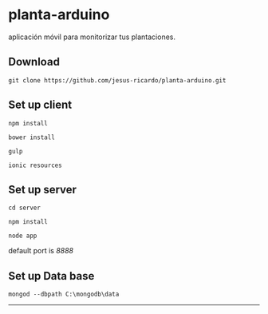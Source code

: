 # planta-arduino
aplicación móvil para monitorizar tus plantaciones.

## Download

`git clone https://github.com/jesus-ricardo/planta-arduino.git`

## Set up client

`npm install`

`bower install`

`gulp`

`ionic resources`

## Set up server

`cd server`

`npm install`

`node app`

default port is *8888*

## Set up Data base

`mongod --dbpath C:\mongodb\data`

--------------------------------

